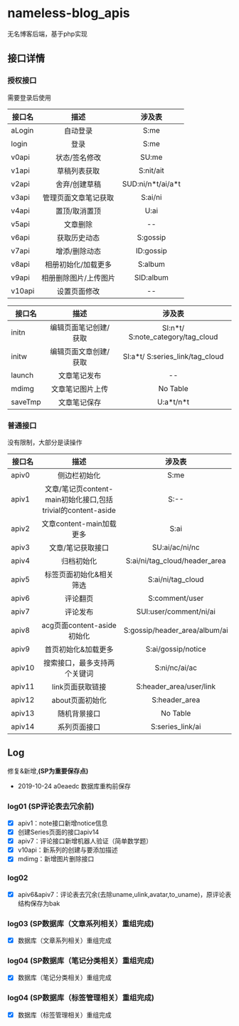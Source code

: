 # nameless-blog_apis
无名博客后端，基于php实现

## 接口详情
### 授权接口
需要登录后使用

| 接口名 | 描述 | 涉及表 |
| ------------ | :-----: | :---------: |
| aLogin | 自动登录  | S:me | 
| login | 登录  | S:me | 
| v0api | 状态/签名修改 | SU:me | 
| v1api | 草稿列表获取  | S:nit/ait | 
| v2api | 舍弃/创建草稿  | SUD:ni/n\*t/ai/a\*t | 
| v3api | 管理页面文章笔记获取  | S:ai/ni | 
| v4api | 置顶/取消置顶  | U:ai | 
| v5api | 文章删除  | -- | 
| v6api | 获取历史动态  | S:gossip | 
| v7api | 增添/删除动态  | ID:gossip | 
| v8api | 相册初始化/加载更多  | S:album | 
| v9api | 相册删除图片/上传图片  | SID:album | 
| v10api | 设置页面修改  | -- | 


| 接口名 | 描述 | 涉及表 |
| ------------ | :-----: | :---------: |
| initn | 编辑页面笔记创建/获取 | SI:n\*t/  S:note_category/tag_cloud | 
| initw | 编辑页面文章创建/获取 | SI:a\*t/  S:series_link/tag_cloud | 
| launch | 文章笔记发布 | -- | 
| mdimg | 文章笔记图片上传 | No Table | 
| saveTmp | 文章笔记保存  | U:a\*t/n\*t | 

### 普通接口
没有限制，大部分是读操作

| 接口名 | 描述 | 涉及表 |
| ------------ | :-----: | :---------: |
| apiv0 | 侧边栏初始化  | S:me | 
| apiv1 | 文章/笔记页content-main初始化接口,包括trivial的content-aside  | S:-- | 
| apiv2 | 文章content-main加载更多  | S:ai | 
| apiv3 | 文章/笔记获取接口  | SU:ai/ac/ni/nc | 
| apiv4 | 归档初始化  | S:ai/ni/tag_cloud/header_area | 
| apiv5 | 标签页面初始化&相关筛选  | S:ai/ni/tag_cloud | 
| apiv6 | 评论翻页  | S:comment/user | 
| apiv7 | 评论发布  | SUI:user/comment/ni/ai | 
| apiv8 | acg页面content-aside初始化  | S:gossip/header_area/album/ai | 
| apiv9 | 首页初始化&加载更多  | S:ai/gossip/notice | 
| apiv10 | 搜索接口，最多支持两个关键词  | S:ni/nc/ai/ac | 
| apiv11 | link页面获取链接  | S:header_area/user/link | 
| apiv12 | about页面初始化  | S:header_area | 
| apiv13 | 随机背景接口  | No Table | 
| apiv14 | 系列页面接口  | S:series_link/ai | 

## Log
修复&新增,**(SP为重要保存点)**
- 2019-10-24 a0eaedc 数据库重构前保存
### log01 **(SP评论表去冗余前)**
- [X] apiv1：note接口新增notice信息
- [X] 创建Series页面的接口apiv14
- [X] apiv7：评论接口新增机器人验证（简单数学题）
- [X] v10api：新系列的创建与要添加描述
- [X] mdimg：新增图片删除接口
### log02 
- [X] apiv6&apiv7：评论表去冗余(去除uname,ulink,avatar,to_uname)，原评论表结构保存为bak

### log03 **(SP数据库（文章系列相关）重组完成)**
- [X] 数据库（文章系列相关）重组完成
### log04 **(SP数据库（笔记分类相关）重组完成)**
- [X] 数据库（笔记分类相关）重组完成
### log04 **(SP数据库（标签管理相关）重组完成)**
- [X] 数据库（标签管理相关）重组完成